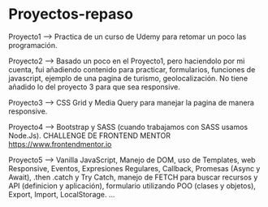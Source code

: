 # Proyectos-repaso

Proyecto1 --> Practica de un curso de Udemy para retomar un poco las programación.

Proyecto2 --> Basado un poco en el Proyecto1, pero haciendolo por mi cuenta, fui añadiendo contenido para 
              practicar, formularios, funciones de javascript, ejemplo de una pagina de turismo, geolocalización. 
              No tiene añadido lo del proyecto 3 para que sea responsive.
              
Proyecto3 --> CSS Grid y Media Query para manejar la pagina de manera responsive.

Proyecto4 --> Bootstrap y SASS (cuando trabajamos con SASS usamos Node.Js). CHALLENGE DE FRONTEND MENTOR https://www.frontendmentor.io

Proyecto5 --> Vanilla JavaScript, Manejo de DOM, uso de Templates, web Responsive, Eventos, Expresiones Regulares,
              Callback, Promesas (Async y Await), .then .catch y Try Catch, manejo de FETCH para buscar recursos y API (definicion y aplicación), formulario utilizando POO (clases y objetos), Export, Import, LocalStorage.
...
